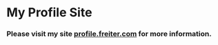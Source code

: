 <h1 align="left">My Profile Site</h1>
<h3 align="left">Please visit my site <a href="https://profile.freiter.com" target="_blank">profile.freiter.com</a> for more information.</h3>